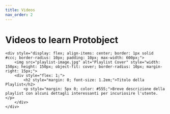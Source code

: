 ```yaml
---
title: Videos
nav_order: 2
---
```


# Videos to learn Protobject



    <div style="display: flex; align-items: center; border: 1px solid #ccc; border-radius: 10px; padding: 10px; max-width: 600px;">
        <img src="playlist-image.jpg" alt="Playlist Cover" style="width: 150px; height: 150px; object-fit: cover; border-radius: 10px; margin-right: 15px;">
        <div style="flex: 1;">
            <h2 style="margin: 0; font-size: 1.2em;">Titolo della Playlist</h2>
            <p style="margin: 5px 0; color: #555;">Breve descrizione della playlist con alcuni dettagli interessanti per incuriosire l'utente.</p>
        </div>
    </div>
